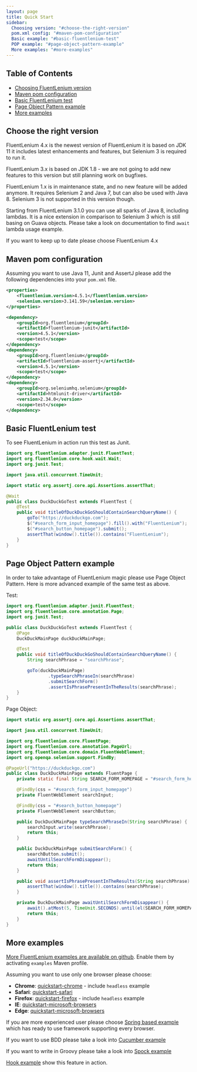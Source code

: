 ```yaml
---
layout: page
title: Quick Start
sidebar:
  Choosing version: "#choose-the-right-version"
  pom.xml config: "#maven-pom-configuration"
  Basic example: "#basic-fluentlenium-test"
  POP example: "#page-object-pattern-example"
  More examples: "#more-examples"
---
```


## Table of Contents
- [Choosing FluentLenium version](#choose-the-right-version)
- [Maven pom configuration](#maven-pom-configuration)
- [Basic FluentLenium test](#basic-fluentlenium-test)
- [Page Object Pattern example](#page-object-pattern-example)
- [More examples](#more-examples)

## Choose the right version

FluentLenium 4.x is the newest version of FluentLenium it is based on JDK 11 it includes latest enhancements and features, but Selenium 3 is required to run it.

FluentLenium 3.x is based on JDK 1.8 - we are not going to add new features to this version but still planning work on bugfixes.

FluentLenium 1.x is in maintenance state, and no new feature will be added anymore. It requires Selenium 2 and
Java 7, but can also be used with Java 8. Selenium 3 is not supported in this version though.

Starting from FluentLenium 3.1.0 you can use all sparks of Java 8, including lambdas. It is a nice extension in
comparison to Selenium 3 which is still basing on Guava objects. Please take a look on documentation to find `await`
lambda usage example.

If you want to keep up to date please choose FluentLenium 4.x


## Maven pom configuration

Assuming you want to use Java 11, Junit and AssertJ please add the following dependencies into your `pom.xml` file.

```xml
<properties>
    <fluentlenium.version>4.5.1</fluentlenium.version>
    <selenium.version>3.141.59</selenium.version>
</properties>

<dependency>
    <groupId>org.fluentlenium</groupId>
    <artifactId>fluentlenium-junit</artifactId>
    <version>4.5.1</version>
    <scope>test</scope>
</dependency>
<dependency>
    <groupId>org.fluentlenium</groupId>
    <artifactId>fluentlenium-assertj</artifactId>
    <version>4.5.1</version>
    <scope>test</scope>
</dependency>
<dependency>
    <groupId>org.seleniumhq.selenium</groupId>
    <artifactId>htmlunit-driver</artifactId>
    <version>2.34.0</version>
    <scope>test</scope>
</dependency>
```

## Basic FluentLenium test

To see FluentLenium in action run this test as Junit.

```java
import org.fluentlenium.adapter.junit.FluentTest;
import org.fluentlenium.core.hook.wait.Wait;
import org.junit.Test;

import java.util.concurrent.TimeUnit;

import static org.assertj.core.api.Assertions.assertThat;

@Wait
public class DuckDuckGoTest extends FluentTest {
    @Test
    public void titleOfDuckDuckGoShouldContainSearchQueryName() {
        goTo("https://duckduckgo.com");
        $("#search_form_input_homepage").fill().with("FluentLenium");
        $("#search_button_homepage").submit();
        assertThat(window().title()).contains("FluentLenium");
    }
}
```

## Page Object Pattern example

In order to take advantage of FluentLenium magic please use Page Object Pattern. Here is more advanced example of the same test as above.

Test:

```java
import org.fluentlenium.adapter.junit.FluentTest;
import org.fluentlenium.core.annotation.Page;
import org.junit.Test;

public class DuckDuckGoTest extends FluentTest {
    @Page
    DuckDuckMainPage duckDuckMainPage;

    @Test
    public void titleOfDuckDuckGoShouldContainSearchQueryName() {
        String searchPhrase = "searchPhrase";

        goTo(duckDuckMainPage)
                .typeSearchPhraseIn(searchPhrase)
                .submitSearchForm()
                .assertIsPhrasePresentInTheResults(searchPhrase);
    }
}
```

Page Object:

```java
import static org.assertj.core.api.Assertions.assertThat;

import java.util.concurrent.TimeUnit;

import org.fluentlenium.core.FluentPage;
import org.fluentlenium.core.annotation.PageUrl;
import org.fluentlenium.core.domain.FluentWebElement;
import org.openqa.selenium.support.FindBy;

@PageUrl("https://duckduckgo.com")
public class DuckDuckMainPage extends FluentPage {
    private static final String SEARCH_FORM_HOMEPAGE = "#search_form_homepage";

    @FindBy(css = "#search_form_input_homepage")
    private FluentWebElement searchInput;

    @FindBy(css = "#search_button_homepage")
    private FluentWebElement searchButton;

    public DuckDuckMainPage typeSearchPhraseIn(String searchPhrase) {
        searchInput.write(searchPhrase);
        return this;
    }

    public DuckDuckMainPage submitSearchForm() {
        searchButton.submit();
        awaitUntilSearchFormDisappear();
        return this;
    }

    public void assertIsPhrasePresentInTheResults(String searchPhrase) {
        assertThat(window().title()).contains(searchPhrase);
    }

    private DuckDuckMainPage awaitUntilSearchFormDisappear() {
        await().atMost(5, TimeUnit.SECONDS).until(el(SEARCH_FORM_HOMEPAGE)).not().present();
        return this;
    }
}
```

## More examples

[More FluentLenium examples are available on github](https://github.com/FluentLenium/FluentLenium/tree/develop/examples).
Enable them by activating ```examples``` Maven profile.

Assuming you want to use only one browser please choose:

- **Chrome**: [quickstart-chrome](https://github.com/FluentLenium/FluentLenium/tree/develop/examples/quickstart-chrome) - include `headless` example
- **Safari**: [quickstart-safari](https://github.com/FluentLenium/FluentLenium/tree/develop/examples/quickstart-safari)
- **Firefox**: [quickstart-firefox](https://github.com/FluentLenium/FluentLenium/tree/develop/examples/quickstart-firefox) - include `headless` example
- **IE**: [quickstart-microsoft-browsers](https://github.com/FluentLenium/FluentLenium/tree/develop/examples/quickstart-microsoft-browsers)
- **Edge**: [quickstart-microsoft-browsers](https://github.com/FluentLenium/FluentLenium/tree/develop/examples/quickstart-microsoft-browsers)

If you are more experienced user please choose [Spring based example](https://github.com/FluentLenium/FluentLenium/tree/develop/examples/spring)
which has ready to use framework supporting every browser.

If you want to use BDD please take a look into [Cucumber example](https://github.com/FluentLenium/FluentLenium/tree/develop/examples/cucumber)

If you want to write in Groovy please take a look into [Spock example](https://github.com/FluentLenium/FluentLenium/tree/develop/examples/spock)

[Hook example](https://github.com/FluentLenium/FluentLenium/tree/develop/examples/hooks) show this feature in action.